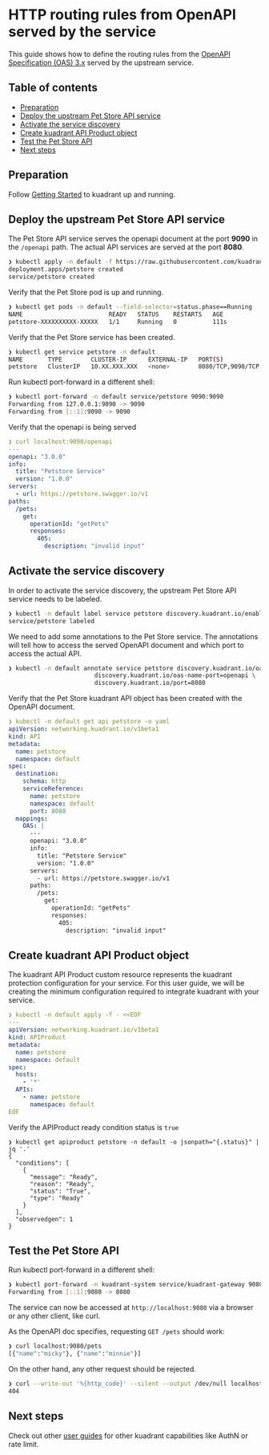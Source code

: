 # HTTP routing rules from OpenAPI served by the service

This guide shows how to define the routing rules
from the [OpenAPI Specification (OAS) 3.x](https://github.com/OAI/OpenAPI-Specification/blob/main/versions/3.0.2.md)
served by the upstream service.

## Table of contents

* [Preparation](#preparation)
* [Deploy the upstream Pet Store API service](#deploy-the-upstream-pet-store-api-service)
* [Activate the service discovery](#activate-the-service-discovery)
* [Create kuadrant API Product object](#create-kuadrant-api-product-object)
* [Test the Pet Store API](#test-the-pet-store-api)
* [Next steps](#next-steps)

## Preparation

Follow [Getting Started](/doc/getting-started.md) to kuadrant up and running.

## Deploy the upstream Pet Store API service

The Pet Store API service serves the openapi document at the port **9090** in the `/openapi` path.
The actual API services are served at the port **8080**.

```bash
❯ kubectl apply -n default -f https://raw.githubusercontent.com/kuadrant/kuadrant-controller/main/examples/openapi-served-service/petstore.yaml
deployment.apps/petstore created
service/petstore created
```

Verify that the Pet Store pod is up and running.

```bash
❯ kubectl get pods -n default --field-selector=status.phase==Running
NAME                        READY   STATUS    RESTARTS   AGE
petstore-XXXXXXXXXX-XXXXX   1/1     Running   0          111s
```

Verify that the Pet Store service has been created.

```bash
❯ kubectl get service petstore -n default
NAME       TYPE        CLUSTER-IP      EXTERNAL-IP   PORT(S)             AGE
petstore   ClusterIP   10.XX.XXX.XXX   <none>        8080/TCP,9090/TCP   2m41s
```

Run kubectl port-forward in a different shell:

```bash
❯ kubectl port-forward -n default service/petstore 9090:9090
Forwarding from 127.0.0.1:9090 -> 9090
Forwarding from [::1]:9090 -> 9090
```

Verify that the openapi is being served

```yaml
❯ curl localhost:9090/openapi
---
openapi: "3.0.0"
info:
  title: "Petstore Service"
  version: "1.0.0"
servers:
  - url: https://petstore.swagger.io/v1
paths:
  /pets:
    get:
      operationId: "getPets"
      responses:
        405:
          description: "invalid input"
```

## Activate the service discovery

In order to activate the service discovery, the upstream Pet Store API service needs to be labeled.

```bash
❯ kubectl -n default label service petstore discovery.kuadrant.io/enabled=true
service/petstore labeled
```

We need to add some annotations to the Pet Store service.
The annotations will tell how to access the served OpenAPI document
and which port to access the actual API.

```bash
❯ kubectl -n default annotate service petstore discovery.kuadrant.io/oas-path="/openapi" \
                        discovery.kuadrant.io/oas-name-port=openapi \
                        discovery.kuadrant.io/port=8080
```

Verify that the Pet Store kuadrant API object has been created with the OpenAPI document.

```yaml
❯ kubectl -n default get api petstore -o yaml
apiVersion: networking.kuadrant.io/v1beta1
kind: API
metadata:
  name: petstore
  namespace: default
spec:
  destination:
    schema: http
    serviceReference:
      name: petstore
      namespace: default
      port: 8080
  mappings:
    OAS: |
      ---
      openapi: "3.0.0"
      info:
        title: "Petstore Service"
        version: "1.0.0"
      servers:
        - url: https://petstore.swagger.io/v1
      paths:
        /pets:
          get:
            operationId: "getPets"
            responses:
              405:
                description: "invalid input"
```

## Create kuadrant API Product object

The kuadrant API Product custom resource represents the kuadrant protection configuration for your service.
For this user guide, we will be creating the minimum configuration required to integrate kuadrant with your service.

```yaml
❯ kubectl -n default apply -f - <<EOF
---
apiVersion: networking.kuadrant.io/v1beta1
kind: APIProduct
metadata:
  name: petstore
  namespace: default
spec:
  hosts:
    - '*'
  APIs:
    - name: petstore
      namespace: default
EOF
```

Verify the APIProduct ready condition status is `true`

```jsonc
❯ kubectl get apiproduct petstore -n default -o jsonpath="{.status}" | jq '.'
{
  "conditions": [
    {
      "message": "Ready",
      "reason": "Ready",
      "status": "True",
      "type": "Ready"
    }
  ],
  "observedgen": 1
}
```

## Test the Pet Store API

Run kubectl port-forward in a different shell:

```bash
❯ kubectl port-forward -n kuadrant-system service/kuadrant-gateway 9080:80
Forwarding from [::1]:9080 -> 8080
```

The service can now be accessed at `http://localhost:9080` via a browser or any other client, like curl.

As the OpenAPI doc specifies, requesting `GET /pets` should work:

```bash
❯ curl localhost:9080/pets
[{"name":"micky"}, {"name":"minnie"}]
```

On the other hand, any other request should be rejected.

```bash
❯ curl --write-out '%{http_code}' --silent --output /dev/null localhost:9080/toy
404
```

## Next steps

Check out other [user guides](/README.md#user-guides) for other kuadrant capabilities like AuthN or rate limit.
